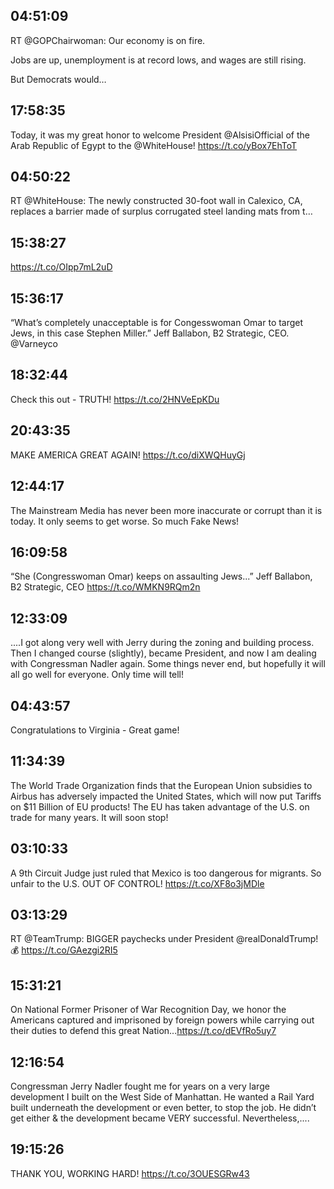 ## 04:51:09
RT @GOPChairwoman: Our economy is on fire.
 
Jobs are up, unemployment is at record lows, and wages are still rising.
 
But Democrats would…
## 17:58:35
Today, it was my great honor to welcome President @AlsisiOfficial of the Arab Republic of Egypt to the @WhiteHouse! https://t.co/yBox7EhToT
## 04:50:22
RT @WhiteHouse: The newly constructed 30-foot wall in Calexico, CA, replaces a barrier made of surplus corrugated steel landing mats from t…
## 15:38:27
https://t.co/OIpp7mL2uD
## 15:36:17
“What’s completely unacceptable is for Congesswoman Omar to target Jews, in this case Stephen Miller.” Jeff Ballabon, B2 Strategic, CEO.  @Varneyco
## 18:32:44
Check this out - TRUTH! https://t.co/2HNVeEpKDu
## 20:43:35
MAKE AMERICA GREAT AGAIN! https://t.co/diXWQHuyGj
## 12:44:17
The Mainstream Media has never been more inaccurate or corrupt than it is today. It only seems to get worse. So much Fake News!
## 16:09:58
“She (Congresswoman Omar) keeps on assaulting Jews...” 
Jeff Ballabon, B2 Strategic, CEO https://t.co/WMKN9RQm2n
## 12:33:09
....I got along very well with Jerry during the zoning and building process. Then I changed course (slightly), became President, and now I am dealing with Congressman Nadler again. Some things never end, but hopefully it will all go well for everyone. Only time will tell!
## 04:43:57
Congratulations to Virginia - Great game!
## 11:34:39
The World Trade Organization finds that the European Union subsidies to Airbus has adversely impacted the United States, which will now put Tariffs on $11 Billion of EU products! The EU has taken advantage of the U.S. on trade for many years. It will soon stop!
## 03:10:33
A 9th Circuit Judge just ruled that Mexico is too dangerous for migrants. So unfair to the U.S. OUT OF CONTROL! https://t.co/XF8o3jMDle
## 03:13:29
RT @TeamTrump: BIGGER paychecks under President @realDonaldTrump! 💰 https://t.co/GAezgi2RI5
## 15:31:21
On National Former Prisoner of War Recognition Day, we honor the Americans captured and imprisoned by foreign powers while carrying out their duties to defend this great Nation...https://t.co/dEVfRo5uy7
## 12:16:54
Congressman Jerry Nadler fought me for years on a very large development I built on the West Side of Manhattan. He wanted a Rail Yard built underneath the development or even better, to stop the job. He didn’t get either &amp; the development became VERY successful. Nevertheless,....
## 19:15:26
THANK YOU, WORKING HARD! https://t.co/3OUESGRw43
